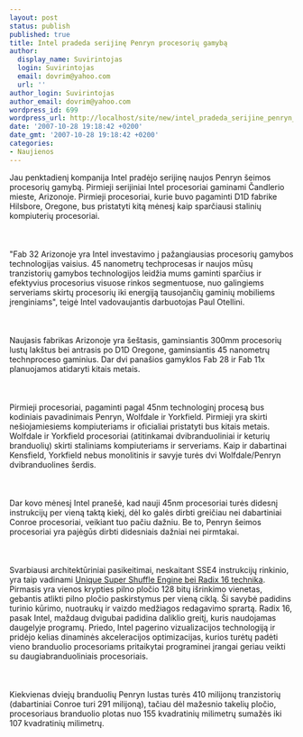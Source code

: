 ```yaml
---
layout: post
status: publish
published: true
title: Intel pradeda serijinę Penryn procesorių gamybą
author:
  display_name: Suvirintojas
  login: Suvirintojas
  email: dovrim@yahoo.com
  url: ''
author_login: Suvirintojas
author_email: dovrim@yahoo.com
wordpress_id: 699
wordpress_url: http://localhost/site/new/intel_pradeda_serijine_penryn_procesoriu_gamyba/
date: '2007-10-28 19:18:42 +0200'
date_gmt: '2007-10-28 19:18:42 +0200'
categories:
- Naujienos
---
```

<p>Jau penktadienį kompanija Intel pradėjo serijinę naujos Penryn šeimos procesorių gamybą. Pirmieji serijiniai Intel procesoriai gaminami Čandlerio mieste, Arizonoje. Pirmieji procesoriai, kurie buvo pagaminti D1D fabrike Hilsbore, Oregone, bus pristatyti kitą mėnesį kaip sparčiausi stalinių kompiuterių procesoriai.<br />
<br><br />
<br>&quot;Fab 32 Arizonoje yra Intel investavimo į pažangiausias procesorių gamybos technologijas vaisius. 45 nanometrų techprocesas ir naujos mūsų tranzistorių gamybos technologijos leidžia mums gaminti sparčius ir efektyvius procesorius visuose rinkos segmentuose, nuo galingiems serveriams skirtų procesorių iki energiją tausojančių gaminių mobiliems įrenginiams&quot;, teigė Intel vadovaujantis darbuotojas Paul Otellini.<br />
<br><br />
<br>Naujasis fabrikas Arizonoje yra šeštasis, gaminsiantis 300mm procesorių lustų lakštus bei antrasis po D1D Oregone, gaminsiantis 45 nanometrų technproceso gaminius. Dar dvi panašios gamyklos Fab 28 ir Fab 11x planuojamos atidaryti kitais metais.<br />
<br><br />
<br>Pirmieji procesoriai, pagaminti pagal 45nm technologinį procesą bus kodiniais pavadinimais Penryn, Wolfdale ir Yorkfield. Pirmieji yra skirti nešiojamiesiems kompiuteriams ir oficialiai pristatyti bus kitais metais. Wolfdale ir Yorkfield procesoriai (atitinkamai dvibranduoliniai ir keturių branduolių) skirti staliniams kompiuteriams ir serveriams. Kaip ir dabartinai Kensfield, Yorkfield nebus monolitinis ir savyje turės dvi Wolfdale/Penryn dvibranduolines šerdis.<br />
<br><br />
<br>Dar kovo mėnesį Intel pranešė, kad nauji 45nm procesoriai turės didesnį instrukcijų per vieną taktą kiekį, dėl ko galės dirbti greičiau nei dabartiniai Conroe procesoriai, veikiant tuo pačiu dažniu. Be to, Penryn šeimos procesoriai yra pajėgūs dirbti didesniais dažniai nei pirmtakai.<br />
<br><br />
<br>Svarbiausi architektūriniai pasikeitimai, neskaitant SSE4 instrukcijų rinkinio, yra taip vadinami <a class="ns" href="http://softwarecommunity.intel.com/articles/eng/1247.htm">Unique Super Shuffle Engine bei Radix 16 technika</a>. Pirmasis yra vienos krypties pilno pločio 128 bitų išrinkimo vienetas, gebantis atlikti pilno pločio paskirstymus per vieną ciklą. Ši savybė padidins turinio kūrimo, nuotraukų ir vaizdo medžiagos redagavimo sprartą. Radix 16, pasak Intel, maždaug dvigubai padidina daliklio greitį, kuris naudojamas daugelyje programų. Priedo, Intel pagerino vizualizacijos technologiją ir pridėjo kelias dinaminės akceleracijos optimizacijas, kurios turėtų padėti vieno branduolio procesoriams  pritaikytai programinei įrangai geriau veikti su daugiabranduoliniais procesoriais.<br />
<br><br />
<br>Kiekvienas dviejų branduolių Penryn lustas turės 410 milijonų tranzistorių (dabartiniai Conroe turi 291 milijoną), tačiau dėl mažesnio takelių pločio, procesoriaus branduolio plotas nuo 155 kvadratinių milimetrų sumažės iki 107 kvadratinių milimetrų.</p>
